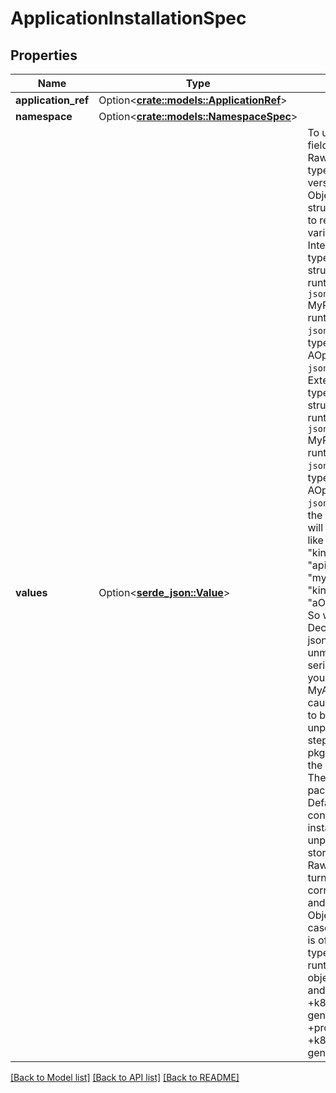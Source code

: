# ApplicationInstallationSpec

## Properties

Name | Type | Description | Notes
------------ | ------------- | ------------- | -------------
**application_ref** | Option<[**crate::models::ApplicationRef**](ApplicationRef.md)> |  | [optional]
**namespace** | Option<[**crate::models::NamespaceSpec**](NamespaceSpec.md)> |  | [optional]
**values** | Option<[**serde_json::Value**](.md)> | To use this, make a field which has RawExtension as its type in your external, versioned struct, and Object in your internal struct. You also need to register your various plugin types.  Internal package: type MyAPIObject struct { runtime.TypeMeta `json:\",inline\"` MyPlugin runtime.Object `json:\"myPlugin\"` } type PluginA struct { AOption string `json:\"aOption\"` }  External package: type MyAPIObject struct { runtime.TypeMeta `json:\",inline\"` MyPlugin runtime.RawExtension `json:\"myPlugin\"` } type PluginA struct { AOption string `json:\"aOption\"` }  On the wire, the JSON will look something like this: { \"kind\":\"MyAPIObject\", \"apiVersion\":\"v1\", \"myPlugin\": { \"kind\":\"PluginA\", \"aOption\":\"foo\", }, }  So what happens? Decode first uses json or yaml to unmarshal the serialized data into your external MyAPIObject. That causes the raw JSON to be stored, but not unpacked. The next step is to copy (using pkg/conversion) into the internal struct. The runtime package's DefaultScheme has conversion functions installed which will unpack the JSON stored in RawExtension, turning it into the correct object type, and storing it in the Object. (TODO: In the case where the object is of an unknown type, a runtime.Unknown object will be created and stored.)  +k8s:deepcopy-gen=true +protobuf=true +k8s:openapi-gen=true | [optional]

[[Back to Model list]](../README.md#documentation-for-models) [[Back to API list]](../README.md#documentation-for-api-endpoints) [[Back to README]](../README.md)


